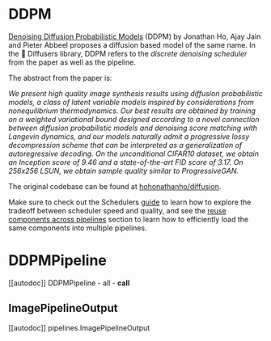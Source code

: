 <!--Copyright 2024 The HuggingFace Team. All rights reserved.

Licensed under the Apache License, Version 2.0 (the "License"); you may not use this file except in compliance with
the License. You may obtain a copy of the License at

http://www.apache.org/licenses/LICENSE-2.0

Unless required by applicable law or agreed to in writing, software distributed under the License is distributed on
an "AS IS" BASIS, WITHOUT WARRANTIES OR CONDITIONS OF ANY KIND, either express or implied. See the License for the
specific language governing permissions and limitations under the License.
-->

# DDPM

[Denoising Diffusion Probabilistic Models](https://huggingface.co/papers/2006.11239) (DDPM) by Jonathan Ho, Ajay Jain and Pieter Abbeel proposes a diffusion based model of the same name. In the 🤗 Diffusers library, DDPM refers to the *discrete denoising scheduler* from the paper as well as the pipeline.

The abstract from the paper is:

*We present high quality image synthesis results using diffusion probabilistic models, a class of latent variable models inspired by considerations from nonequilibrium thermodynamics. Our best results are obtained by training on a weighted variational bound designed according to a novel connection between diffusion probabilistic models and denoising score matching with Langevin dynamics, and our models naturally admit a progressive lossy decompression scheme that can be interpreted as a generalization of autoregressive decoding. On the unconditional CIFAR10 dataset, we obtain an Inception score of 9.46 and a state-of-the-art FID score of 3.17. On 256x256 LSUN, we obtain sample quality similar to ProgressiveGAN.*

The original codebase can be found at [hohonathanho/diffusion](https://github.com/hojonathanho/diffusion).

<Tip>

Make sure to check out the Schedulers [guide](../../using-diffusers/schedulers.md) to learn how to explore the tradeoff between scheduler speed and quality, and see the [reuse components across pipelines](../../using-diffusers/loading#reuse-components-across-pipelines) section to learn how to efficiently load the same components into multiple pipelines.

</Tip>

# DDPMPipeline
[[autodoc]] DDPMPipeline
	- all
	- __call__

## ImagePipelineOutput
[[autodoc]] pipelines.ImagePipelineOutput
